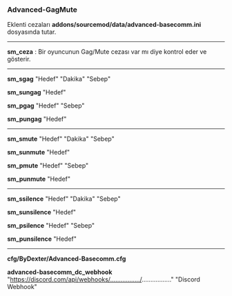 ### Advanced-GagMute
Eklenti cezaları **addons/sourcemod/data/advanced-basecomm.ini** dosyasında tutar.
________________________
**sm_ceza** <Hedef> : Bir oyuncunun Gag/Mute cezası var mı diye kontrol eder ve gösterir.
________________________
**sm_sgag** "Hedef" "Dakika" "Sebep" 

**sm_sungag** "Hedef"

**sm_pgag** "Hedef" "Sebep"

**sm_pungag** "Hedef"
________________________
**sm_smute** "Hedef" "Dakika" "Sebep"

**sm_sunmute** "Hedef"

**sm_pmute** "Hedef" "Sebep"

**sm_punmute** "Hedef"
________________________
**sm_ssilence** "Hedef" "Dakika" "Sebep"

**sm_sunsilence** "Hedef"

**sm_psilence** "Hedef" "Sebep"

**sm_punsilence** "Hedef"
________________________
**cfg/ByDexter/Advanced-Basecomm.cfg**

**advanced-basecomm_dc_webhook** "https://discord.com/api/webhooks/................./................." "Discord Webhook"

